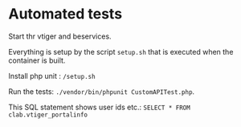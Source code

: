 Automated tests
==============

Start thr vtiger and beservices.

Everything is setup by the script `setup.sh` that is executed when the container is built.

Install php unit : `/setup.sh`

Run the tests: `./vendor/bin/phpunit CustomAPITest.php`. 

This SQL statement shows user ids etc.: `SELECT * FROM clab.vtiger_portalinfo`
